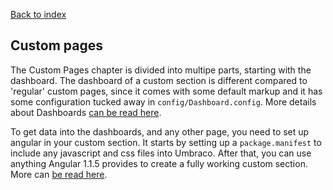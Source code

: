 ﻿[Back to index](index.md)

## Custom pages

The Custom Pages chapter is divided into multipe parts, starting with the dashboard.
The dashboard of a custom section is different compared to 'regular' custom pages,
since it comes with some default markup and it has some configuration tucked away in
`config/Dashboard.config`. More details about Dashboards [can be read here](custom_dashboard.md).

To get data into the dashboards, and any other page, you need to set up angular in
your custom section. It starts by setting up a `package.manifest` to include any javascript
and css files into Umbraco. After that, you can use anything Angular 1.1.5 provides to
create a fully working custom section. More can [be read here](custom_angular.md). 